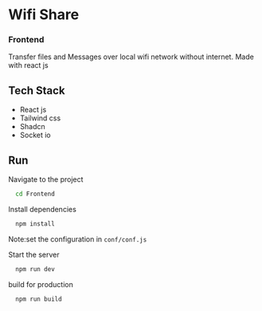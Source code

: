 
# Wifi Share

### Frontend

Transfer files and Messages over local wifi network without internet. Made with react js

## Tech Stack

- React js
- Tailwind css
- Shadcn
- Socket io

## Run

Navigate to the project

```bash
  cd Frontend
```

Install dependencies

```bash
  npm install
```

Note:set the configuration in  `conf/conf.js`

Start the server

```bash
  npm run dev
```

build for production

```bash
  npm run build
```

